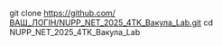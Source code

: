 git clone https://github.com/ВАШ_ЛОГІН/NUPP_NET_2025_4TK_Вакула_Lab.git
cd NUPP_NET_2025_4TK_Вакула_Lab
